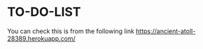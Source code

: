 # TO-DO-LIST


You can check this is from the following link https://ancient-atoll-28389.herokuapp.com/
